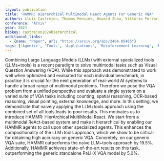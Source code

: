 ```yaml
---
layout: publication
title: 'HAMMR: Hierarchical Multimodal React Agents For Generic VQA'
authors: Lluis Castrejon, Thomas Mensink, Howard Zhou, Vittorio Ferrari, Andre Araujo, Jasper Uijlings
conference: "Arxiv"
year: 2024
bibkey: castrejon2024hierarchical
additional_links:
  - {name: "Paper", url: "https://arxiv.org/abs/2404.05465"}
tags: ['Agentic', 'Tools', 'Applications', 'Reinforcement Learning', 'Multimodal Models']
---
```

Combining Large Language Models (LLMs) with external specialized tools
(LLMs+tools) is a recent paradigm to solve multimodal tasks such as Visual
Question Answering (VQA). While this approach was demonstrated to work well
when optimized and evaluated for each individual benchmark, in practice it is
crucial for the next generation of real-world AI systems to handle a broad
range of multimodal problems. Therefore we pose the VQA problem from a unified
perspective and evaluate a single system on a varied suite of VQA tasks
including counting, spatial reasoning, OCR-based reasoning, visual pointing,
external knowledge, and more. In this setting, we demonstrate that naively
applying the LLM+tools approach using the combined set of all tools leads to
poor results. This motivates us to introduce HAMMR: HierArchical MultiModal
React. We start from a multimodal ReAct-based system and make it hierarchical
by enabling our HAMMR agents to call upon other specialized agents. This
enhances the compositionality of the LLM+tools approach, which we show to be
critical for obtaining high accuracy on generic VQA. Concretely, on our generic
VQA suite, HAMMR outperforms the naive LLM+tools approach by 19.5%.
Additionally, HAMMR achieves state-of-the-art results on this task,
outperforming the generic standalone PaLI-X VQA model by 5.0%.
